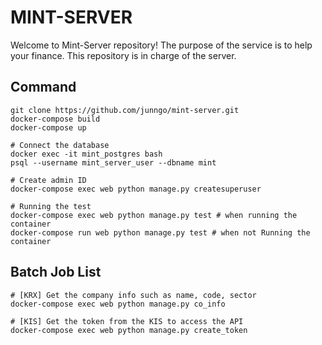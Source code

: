# MINT-SERVER

Welcome to Mint-Server repository! The purpose of the service is to help your finance. This repository is in charge of the server.

## Command

```
git clone https://github.com/junngo/mint-server.git
docker-compose build
docker-compose up

# Connect the database
docker exec -it mint_postgres bash
psql --username mint_server_user --dbname mint

# Create admin ID
docker-compose exec web python manage.py createsuperuser

# Running the test
docker-compose exec web python manage.py test # when running the container
docker-compose run web python manage.py test # when not Running the container
```

## Batch Job List

```
# [KRX] Get the company info such as name, code, sector
docker-compose exec web python manage.py co_info

# [KIS] Get the token from the KIS to access the API
docker-compose exec web python manage.py create_token
```
